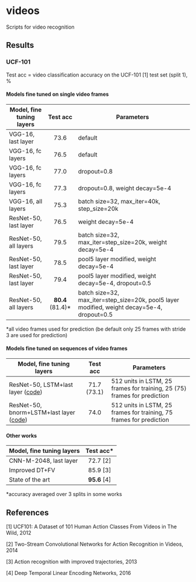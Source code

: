 # videos
Scripts for video recognition

## Results

### UCF-101

Test acc = video classification accuracy on the UCF-101 [1] test set (split 1), %

#### Models fine tuned on single video frames

Model, fine tuning layers | Test acc      | Parameters
-------                   |:--------:     |--------
VGG-16, last layer        | 73.6          | default
VGG-16, fc layers         | 76.5          | default
VGG-16, fc layers         | 77.0          | dropout=0.8
VGG-16, fc layers         | 77.3          | dropout=0.8, weight decay=5e-4
VGG-16, all layers        | 75.3          | batch size=32, max_iter=40k, step_size=20k
ResNet-50, last layer     | 76.5          | weight decay=5e-4
ResNet-50, all layers     | 79.5          | batch size=32, max_iter=step_size=20k, weight decay=5e-4
ResNet-50, last layer     | 78.5          | pool5 layer modified, weight decay=5e-4
ResNet-50, last layer     | 79.4          | pool5 layer modified, weight decay=5e-4, dropout=0.5
ResNet-50, all layers     | **80.4** (81.4)*  | batch size=32, max_iter=step_size=20k, pool5 layer modified, weight decay=5e-4, dropout=0.5
*all video frames used for prediction (be default only 25 frames with stride 3 are used for prediction)

#### Models fine tuned on sequences of video frames

Model, fine tuning layers           | Test acc      | Parameters
-------                             |:--------:     |--------
ResNet-50, LSTM+last layer ([code](https://github.com/bknyaz/videos/blob/master/ucf101/ucf101_ft_resnet_lstm.ipynb))  | 71.7 (73.1) | 512 units in LSTM, 25 frames for training, 25 (75) frames for prediction
ResNet-50, bnorm+LSTM+last layer ([code](https://github.com/bknyaz/videos/blob/master/ucf101/ucf101_ft_resnet_bnorm_lstm.ipynb))  | 74.0 | 512 units in LSTM, 25 frames for training, 75 frames for prediction

#### Other works

Model, fine tuning layers | Test acc*
-------                   |:--------:
CNN-M-2048, last layer    | 72.7 [2]
Improved DT+FV            | 85.9 [3]
State of the art          | **95.6** [4]
*accuracy averaged over 3 splits in some works

## References

[1] UCF101: A Dataset of 101 Human Action Classes From Videos in The Wild, 2012

[2] Two-Stream Convolutional Networks for Action Recognition in Videos, 2014

[3] Action recognition with improved trajectories, 2013

[4] Deep Temporal Linear Encoding Networks, 2016

